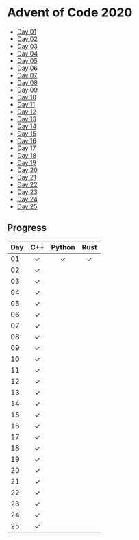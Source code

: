 
# Advent of Code 2020

* [Day 01](01day)
* [Day 02](02day)
* [Day 03](03day)
* [Day 04](04day)
* [Day 05](05day)
* [Day 06](06day)
* [Day 07](07day)
* [Day 08](08day)
* [Day 09](09day)
* [Day 10](10day)
* [Day 11](11day)
* [Day 12](12day)
* [Day 13](13day)
* [Day 14](14day)
* [Day 15](15day)
* [Day 16](16day)
* [Day 17](17day)
* [Day 18](18day)
* [Day 19](19day)
* [Day 20](20day)
* [Day 21](21day)
* [Day 22](22day)
* [Day 23](23day)
* [Day 24](24day)
* [Day 25](25day)

## Progress

| Day | C++ | Python | Rust |
|:----|:---:|:------:|:----:|
| 01  |  ✓  |  ✓     |  ✓   |
| 02  |  ✓  |        |      |
| 03  |  ✓  |        |      |
| 04  |  ✓  |        |      |
| 05  |  ✓  |       |     |
| 06  |  ✓  |       |     |
| 07  |  ✓  |       |     |
| 08  |  ✓  |       |     |
| 09  |  ✓  |       |     |
| 10  |  ✓  |       |     |
| 11  |  ✓  |       |     |
| 12  |  ✓  |       |     |
| 13  |  ✓  |       |     |
| 14  |  ✓  |       |     |
| 15  |  ✓  |       |     |
| 16  |  ✓  |       |     |
| 17  |  ✓  |       |     |
| 18  |  ✓  |       |     |
| 19  |  ✓  |       |     |
| 20  |  ✓  |       |     |
| 21  |  ✓  |       |     |
| 22  |  ✓  |       |     |
| 23  |  ✓  |       |     |
| 24  |  ✓  |       |     |
| 25  |  ✓  |       |     |

